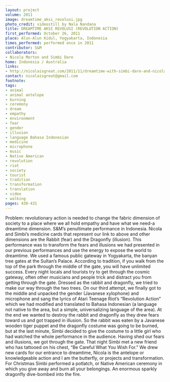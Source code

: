 ```yaml
---
layout: project
volume: 2011
image: dreamtime_aksi_revolusi.jpg
photo_credit: videostill by Nala Nandana
title: DREAMTIME AKSI REVOLUSI (REVOLUTION ACTION)
first_performed: October 26, 2011
place: Alun-Alun Kidul, Yogyakarta, Indonesia
times_performed: performed once in 2011
contributor: S&M
collaborators:
- Nicola Morton and Simbi Dare
home: Indonesia / Australia
links:
- http://nicolaisgreat.com/2011/11/dreamtime-with-simbi-dare-and-nicola.html
contact: nicolaisgreat@gmail.com
footnote: 
tags:
- animal
- animal antelope
- burning
- ceremony
- dream
- empathy
- environment
- fear
- gender
- illusion
- language Bahasa Indonesian
- medicine
- microphone
- music
- Native American
- revolution
- riot
- society
- tourist
- tradition
- transformation
- translation
- video
- walking
pages: 430-431
---
```


Problem: revolutionary action is needed to change the fabric dimension of society to a place where we all hold empathy and have what we need-a dreamtime dimension. S&M’s penultimate performance in Indonesia. Nicola and Simbi’s medicine cards that represent our link to above and other dimensions are the Rabbit (fear) and the Dragonfly (illusion). This performance was to transform the fears and illusions we had presented in our previous performances and use the energy to expose the world to dreamtime. We used a famous public gateway in Yogyakarta, the banyan tree gates at the Sultan’s Palace. According to tradition, if you walk from the top of the park through the middle of the gate, you will have unlimited success. Every night locals and tourists try to get through the cosmic gateway, often other musicians and people trick and distract you from getting through the gate. Dressed as the rabbit and dragonfly, we tried to make our way through the two trees. On our third attempt, we finally got to the middle and unpacked the gender (Javanese xylophone) and microphone and sang the lyrics of Atari Teenage Riot’s “Revolution Action” which we had modified and translated to Bahasa Indonesian (a language not native to the area, but a simple, universalizing language of the area). At the end we wanted to destroy the rabbit and dragonfly as they drew fears toward us and got trapped in illusion. So the rabbit was eaten by a Javanese wooden tiger puppet and the dragonfly costume was going to be burned, but at the last minute, Simbi decided to give the costume to a little girl who had watched the whole performance in the audience. Having shed our fears and illusions, we got through the gate. That night Simbi met a new friend who has tattooed on his chest, “Be Careful What You Wish For.” We drew new cards for our entrance to dreamtime, Nicola is the antelope or knowledgeable action and I am the butterfly, or projects and transformation. For Christmas Simbi performed a potlatch, or Native American ceremony in which you give away and burn all your belongings. An enormous sparkly dragonfly dive-bombed into the fire.
